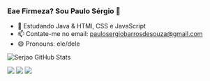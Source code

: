### Eae Firmeza? Sou Paulo Sérgio 👋

- 🌱 Estudando Java & HTMl, CSS e JavaScript
- 📫 Contate-me no email: paulosergiobarrosdesouza@gmail.com
- 😄 Pronouns: ele/dele

![Serjao GitHub Stats](https://github-readme-stats.vercel.app/api?username=eiSerjao&show_icons=true&theme=dracula)

![](https://img.shields.io/badge/HTML5-E34F26?style=for-the-badge&logo=html5&logoColor=white)
![](https://img.shields.io/badge/CSS3-1572B6?style=for-the-badge&logo=css3&logoColor=white)
![](https://img.shields.io/badge/JavaScript-F7DF1E?style=for-the-badge&logo=javascript&logoColor=black)
